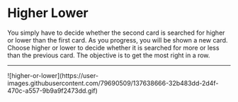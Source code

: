 # Higher Lower
You simply have to decide whether the second card is searched for higher or lower than the first card. As you progress, you will be shown a new card. Choose higher or lower to decide whether it is searched for more or less than the previous card. The objective is to get the most right in a row.
<hr>
![higher-or-lower](https://user-images.githubusercontent.com/79690509/137638666-32b483dd-2d4f-470c-a557-9b9a9f2473dd.gif)
